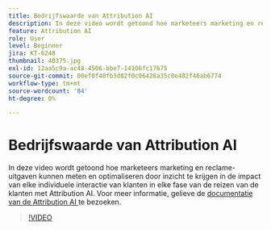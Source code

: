 ```yaml
---
title: Bedrijfswaarde van Attribution AI
description: In deze video wordt getoond hoe marketeers marketing en reclame-uitgaven kunnen meten en optimaliseren door inzicht te krijgen in de impact van elke individuele interactie van klanten in elke fase van de reizen van de klanten met Attribution AI.
feature: Attribution AI
role: User
level: Beginner
jira: KT-6248
thumbnail: 40375.jpg
exl-id: 12aa5c9a-ac48-4506-bbe7-14106fc17675
source-git-commit: 00ef0f40fb3d82f0c06428a35c0e402f46ab6774
workflow-type: tm+mt
source-wordcount: '84'
ht-degree: 0%

---
```


# Bedrijfswaarde van Attribution AI

In deze video wordt getoond hoe marketeers marketing en reclame-uitgaven kunnen meten en optimaliseren door inzicht te krijgen in de impact van elke individuele interactie van klanten in elke fase van de reizen van de klanten met Attribution AI. Voor meer informatie, gelieve de [ documentatie van de Attribution AI ](https://experienceleague.adobe.com/docs/experience-platform/intelligent-services/attribution-ai/overview.html) te bezoeken.

>[!VIDEO](https://video.tv.adobe.com/v/40375?learn=on)


